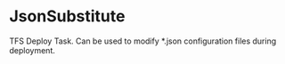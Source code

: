 # JsonSubstitute
TFS Deploy Task. Can be used to modify *.json configuration files during deployment.
